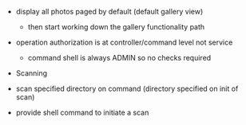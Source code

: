 
* display all photos paged by default (default gallery view) 
    - then start working down the gallery functionality path
    
* operation authorization is at controller/command level not service
    - command shell is always ADMIN so no checks required
    
* Scanning
 * scan specified directory on command (directory specified on init of scan)
 * provide shell command to initiate a scan